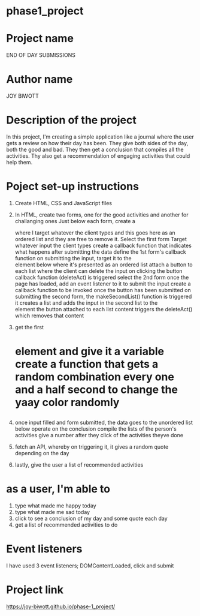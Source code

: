 # phase1_project

# Project name
END OF DAY SUBMISSIONS

# Author name
JOY BIWOTT

# Description of the project
In this project, I'm creating a simple application like a journal where the user gets a review on how their day has been.
They give both sides of the day, both the good and bad.
They then get a conclusion that compiles all the activities.
Thy also get a recommendation of engaging activities that could help them.

# Poject set-up instructions
1. Create  HTML, CSS and JavaScript files

2. In HTML, create two forms, one for the good activities and another for challanging ones
   Just below each form, create a <div> where I target whatever the client types and this goes here as an ordered list and they are free to remove it.
   Select the first form
   Target whatever input the client types
   create a callback function that indicates what happens after submitting the data
   define the 1st form's callback function
   on submitting the input, target it to the <div> element below where it's presented as an ordered list
   attach a button to each list where the client can delete the input
   on clicking the button callback function (deleteAct) is triggered
   select the 2nd form
   once the page has loaded, add an event listener to it to submit the input
   create a callback function to be invoked once the button has been submitted
   on submitting the second form, the makeSecondList() function is triggered
   it creates a list and adds the input in the second list to the <div> element
   the button attached to each list content triggers the deleteAct() which removes that content

3. get the first <h1> element and give it a variable
   create a function that gets a random combination every one and a half second to change the yaay color randomly

4. once input filled and form submitted, the data goes to the unordered list below
   operate on the conclusion
   compile the lists of the person's activities
   give a number after they click of the activities theyve done

5. fetch an API, whereby on triggering it, it gives a random quote depending on the day

6. lastly, give the user a list of recommended activities

# as a user, I'm able to
1. type what made me happy today
2. type what made me sad today
3. click to see a conclusion of my day and some quote each day
4. get a list of recommended activities to do

# Event listeners
I have used 3 event listeners; DOMContentLoaded, click and submit

# Project link
https://joy-biwott.github.io/phase-1_project/